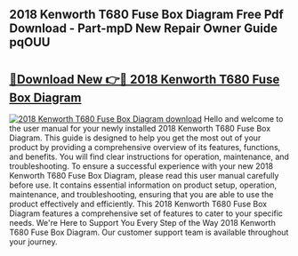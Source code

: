 ## 2018 Kenworth T680 Fuse Box Diagram Free Pdf Download - Part-mpD New Repair Owner Guide pqOUU

# <h2><a href="http://dfntmu.blite.top/?on=2018+Kenworth+T680+Fuse+Box+Diagram">🔗Download New 👉🔴 2018 Kenworth T680 Fuse Box Diagram</a></h2>

[![2018 Kenworth T680 Fuse Box Diagram download](https://i.imgur.com/lujVjoI.png)](http://dfntmu.blite.top/?on=2018+Kenworth+T680+Fuse+Box+Diagram)
Hello and welcome to the user manual for your newly installed 2018 Kenworth T680 Fuse Box Diagram. This guide is designed to help you get the most out of your product by providing a comprehensive overview of its features, functions, and benefits. You will find clear instructions for operation, maintenance, and troubleshooting. To ensure a successful experience with your new 2018 Kenworth T680 Fuse Box Diagram, please read this user manual carefully before use. It contains essential information on product setup, operation, maintenance, and troubleshooting, ensuring that you are able to use the product effectively and efficiently. This 2018 Kenworth T680 Fuse Box Diagram features a comprehensive set of features to cater to your specific needs. We're Here to Support You Every Step of the Way 2018 Kenworth T680 Fuse Box Diagram. Our customer support team is available throughout your journey.
